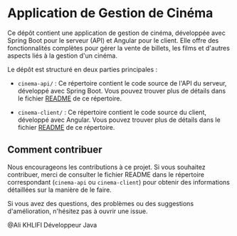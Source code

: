 # Application de Gestion de Cinéma

Ce dépôt contient une application de gestion de cinéma, développée avec Spring Boot pour le serveur (API) et Angular pour le client. Elle offre des fonctionnalités complètes pour gérer la vente de billets, les films et d'autres aspects liés à la gestion d'un cinéma.

Le dépôt est structuré en deux parties principales :

- `cinema-api/` : Ce répertoire contient le code source de l'API du serveur, développé avec Spring Boot. Vous pouvez trouver plus de détails dans le fichier [README](./cinema-api/README.md) de ce répertoire.

- `cinema-client/` : Ce répertoire contient le code source du client, développé avec Angular. Vous pouvez trouver plus de détails dans le fichier [README](./cinema-client/README.md) de ce répertoire.

## Comment contribuer

Nous encourageons les contributions à ce projet. Si vous souhaitez contribuer, merci de consulter le fichier README dans le répertoire correspondant (`cinema-api` ou `cinema-client`) pour obtenir des informations détaillées sur la manière de le faire.

Si vous avez des questions, des problèmes ou des suggestions d'amélioration, n'hésitez pas à ouvrir une issue.

@Ali KHLIFI
Développeur Java
